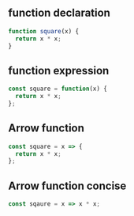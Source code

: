 ## function declaration

```js
function square(x) {
  return x * x;
}
```

## function expression

```js
const square = function(x) {
  return x * x;
};
```

## Arrow function

```js
const square = x => {
  return x * x;
};
```

## Arrow function concise

```js
const sqaure = x => x * x;
```
